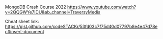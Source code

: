 MongoDB Crash Course 2022
https://www.youtube.com/watch?v=2QQGWYe7IDU&ab_channel=TraversyMedia

Cheat sheet link: https://gist.github.com/codeSTACKr/53fd03c7f75d40d07797b8e4e47d78ec#insert-document